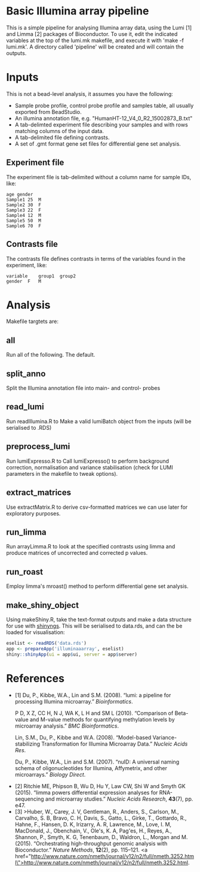 # Basic Illumina array pipeline

This is a simple pipeline for analysing Illumina array data, using the Lumi [1] and Limma [2] packages of Bioconductor. To use it, edit the indicated variables at the top of the lumi.mk makefile, and execute it with 'make -f lumi.mk'. A directory called 'pipeline' will be created and will contain the outputs.

# Inputs

This is not a bead-level analysis, it assumes you have the following:

* Sample probe profile, control probe profile and samples table, all usually exported from BeadStudio.
* An illumina annotation file, e.g. "HumanHT-12_V4_0_R2_15002873_B.txt" 
* A tab-delimted experiment file describing your samples and with rows matching columns of the input data.
* A tab-delimited file defining contrasts.
* A set of .gmt format gene set files for differential gene set analysis. 

## Experiment file

The experiment file is tab-delimited without a column name for sample IDs, like:

```
age	gender
Sample1	25	M
Sample2	30	F
Sample3 22	F
Sample4 12	M
Sample5	50	M
Sample6	70	F
```

## Contrasts file

The contrasts file defines contrasts in terms of the variables found in the experiment, like:

```
variable	group1	group2
gender	F	M
```

# Analysis

Makefile targtets are:

## all

Run all of the following. The default.

## split_anno

Split the Illumina annotation file into main- and control- probes

## read_lumi

Run readIllumina.R to Make a valid lumiBatch object from the inputs (will be serialised to .RDS)

## preprocess_lumi 

Run lumiExpresso.R to Call lumiExpresso() to perform background correction, normalisation and variance stabilisation (check for LUMI parameters in the makefile to tweak options). 

## extract_matrices

Use extractMatrix.R to derive csv-formatted matrices we can use later for exploratory purposes.

## run_limma

Run arrayLimma.R to look at the specified contrasts using limma and produce matrices of uncorrected and corrected p values.

## run_roast

Employ limma's mroast() method to perform differential gene set analysis.

## make_shiny_object

Using makeShiny.R, take the text-format outputs and make a data structure for use with [shinyngs](https://github.com/pinin4fjords/shinyngs). This will be serialised to data.rds, and can the be loaded for visualisation:

```R
eselist <- readRDS('data.rds')
app <- prepareApp('illuminaaarray', eselist)
shiny::shinyApp(ui = app$ui, server = app$server)
```

# References

* [1] Du, P., Kibbe, W.A., Lin and S.M. (2008). &ldquo;lumi: a pipeline for processing Illumina microarray.&rdquo; <em>Bioinformatics</em>.  </p>  <p>P D, X Z, CC H, N J, WA K, L H and SM L (2010). &ldquo;Comparison of Beta-value and M-value methods for quantifying methylation levels by microarray analysis.&rdquo; <em>BMC Bioinformatics</em>.  </p>  <p>Lin, S.M., Du, P., Kibbe and W.A. (2008). &ldquo;Model-based Variance-stabilizing Transformation for Illumina Microarray Data.&rdquo; <em>Nucleic Acids Res</em>.  </p>  <p>Du, P., Kibbe, W.A., Lin and S.M. (2007). &ldquo;nuID: A universal naming schema of oligonucleotides for Illumina, Affymetrix, and other microarrays.&rdquo; <em>Biology Direct</em>.
* [2] Ritchie ME, Phipson B, Wu D, Hu Y, Law CW, Shi W and Smyth GK (2015). &ldquo;limma powers differential expression analyses for RNA-sequencing and microarray studies.&rdquo; <em>Nucleic Acids Research</em>, <b>43</b>(7), pp. e47.
* [3] >Huber, W., Carey, J. V, Gentleman, R., Anders, S., Carlson, M., Carvalho, S. B, Bravo, C. H, Davis, S., Gatto, L., Girke, T., Gottardo, R., Hahne, F., Hansen, D. K, Irizarry, A. R, Lawrence, M., Love, I. M, MacDonald, J., Obenchain, V., Ole's, K. A, Pag'es, H., Reyes, A., Shannon, P., Smyth, K. G, Tenenbaum, D., Waldron, L., Morgan and M. (2015). &ldquo;Orchestrating high-throughput genomic analysis with Bioconductor.&rdquo; <em>Nature Methods</em>, <b>12</b>(2), pp. 115&ndash;121. <a href=\"http://www.nature.com/nmeth/journal/v12/n2/full/nmeth.3252.html\">http://www.nature.com/nmeth/journal/v12/n2/full/nmeth.3252.html</a>. 
